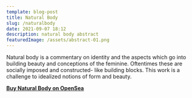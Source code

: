 ```yaml
---
template: blog-post
title: Natural Body
slug: /naturalbody
date: 2021-09-07 18:12
description: natural body abstract
featuredImage: /assets/abstract-01.png
---
```

Natural body is a commentary on identity and the aspects which go into building beauty and conceptions of the feminine. Oftentimes these are socially imposed and constructed- like building blocks. This work is a challenge to idealized notions of form and beauty.

**[Buy Natural Body on OpenSea](https://opensea.io/assets/0x495f947276749ce646f68ac8c248420045cb7b5e/75511496996509083340559006059282024395904634734945582606826898898554307215361)**
